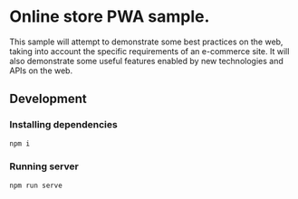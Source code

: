 # Online store PWA sample.

This sample will attempt to demonstrate some best practices on the web, taking
into account the specific requirements of an e-commerce site. It will also
demonstrate some useful features enabled by new technologies and APIs on the
web.

## Development

### Installing dependencies

```sh
npm i
```

### Running server

```sh
npm run serve
```
